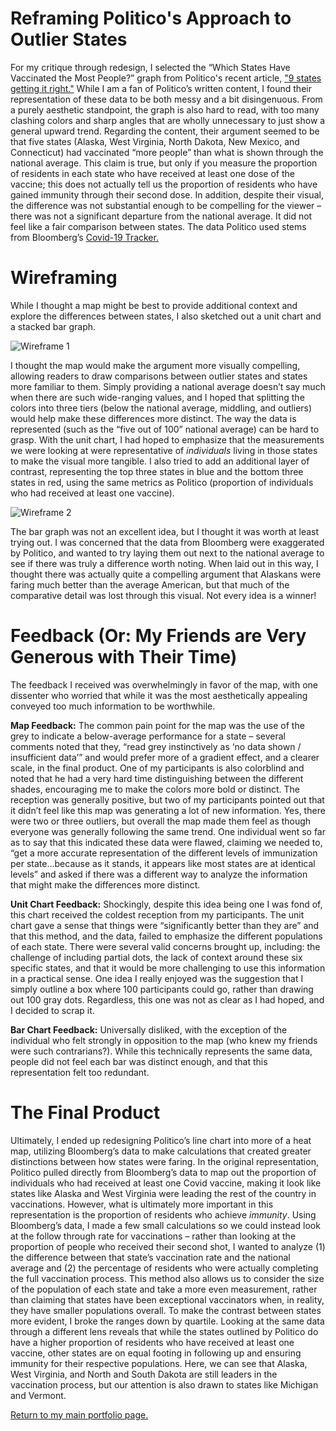 # Reframing Politico's Approach to Outlier States 

For my critique through redesign, I selected the “Which States Have Vaccinated the Most People?” graph from Politico's recent article, <a href="https://www.politico.com/news/2021/02/18/coronavirus-pandemic-states-467539?fbclid=IwAR20SHPnjMe-j4x_vL2nrHjW1i03_x6gSCMFlYtIhg-aVrnfJkxkM1sQCbo">"9 states getting it right."</a> While I am a fan of Politico’s written content, I found their representation of these data to be both messy and a bit disingenuous. From a purely aesthetic standpoint, the graph is also hard to read, with too many clashing colors and sharp angles that are wholly unnecessary to just show a general upward trend. 
Regarding the content, their argument seemed to be that five states (Alaska, West Virginia, North Dakota, New Mexico, and Connecticut) had vaccinated “more people” than what is shown through the national average. This claim is true, but only if you measure the proportion of residents in each state who have received at least one dose of the vaccine; this does not actually tell us the proportion of residents who have gained immunity through their second dose. In addition, despite their visual, the difference was not substantial enough to be compelling for the viewer – there was not a significant departure from the national average. It did not feel like a fair comparison between states. 
The data Politico used stems from Bloomberg’s <a href="https://www.bloomberg.com/graphics/covid-vaccine-tracker-global-distribution/">Covid-19 Tracker.</a>

# Wireframing 
While I thought a map might be best to provide additional context and explore the differences between states, I also sketched out a unit chart and a stacked bar graph. 

<img src="https://user-images.githubusercontent.com/73854211/108649386-35fd4900-748b-11eb-8aec-eb98ec9b37d9.jpg" alt="Wireframe 1">

I thought the map would make the argument more visually compelling, allowing readers to draw comparisons between outlier states and states more familiar to them. Simply providing a national average doesn’t say much when there are such wide-ranging values, and I hoped that splitting the colors into three tiers (below the national average, middling, and outliers) would help make these differences more distinct. 
The way the data is represented (such as the “five out of 100” national average) can be hard to grasp. With the unit chart, I had hoped to emphasize that the measurements we were looking at were representative of <i>individuals</i> living in those states to make the visual more tangible. I also tried to add an additional layer of contrast, representing the top three states in blue and the bottom three states in red, using the same metrics as Politico (proportion of individuals who had received at least one vaccine). 

<img src="https://user-images.githubusercontent.com/73854211/108649407-40b7de00-748b-11eb-932b-8d70c20064e7.jpg" alt="Wireframe 2">

The bar graph was not an excellent idea, but I thought it was worth at least trying out. I was concerned that the data from Bloomberg were exaggerated by Politico, and wanted to try laying them out next to the national average to see if there was truly a difference worth noting. When laid out in this way, I thought there was actually quite a compelling argument that Alaskans were faring much better than the average American, but that much of the comparative detail was lost through this visual. Not every idea is a winner! 

# Feedback (Or: My Friends are Very Generous with Their Time) 
The feedback I received was overwhelmingly in favor of the map, with one dissenter who worried that while it was the most aesthetically appealing conveyed too much information to be worthwhile. 

<b>Map Feedback:</b>
The common pain point for the map was the use of the grey to indicate a below-average performance for a state – several comments noted that they, “read grey instinctively as ‘no data shown / insufficient data’” and would prefer more of a gradient effect, and a clearer scale, in the final product. One of my participants is also colorblind and noted that he had a very hard time distinguishing between the different shades, encouraging me to make the colors more bold or distinct. 
The reception was generally positive, but two of my participants pointed out that it didn’t feel like this map was generating a lot of new information. Yes, there were two or three outliers, but overall the map made them feel as though everyone was generally following the same trend. One individual went so far as to say that this indicated these data were flawed, claiming we needed to, “get a more accurate representation of the different levels of immunization per state…because as it stands, it appears like most states are at identical levels” and asked if there was a different way to analyze the information that might make the differences more distinct. 

<b>Unit Chart Feedback:</b>
Shockingly, despite this idea being one I was fond of, this chart received the coldest reception from my participants. The unit chart gave a sense that things were “significantly better than they are” and that this method, and the data, failed to emphasize the different populations of each state. There were several valid concerns brought up, including: the challenge of including partial dots, the lack of context around these six specific states, and that it would be more challenging to use this information in a practical sense. One idea I really enjoyed was the suggestion that I simply outline a box where 100 participants could go, rather than drawing out 100 gray dots. Regardless, this one was not as clear as I had hoped, and I decided to scrap it. 

<b>Bar Chart Feedback:</b>
Universally disliked, with the exception of the individual who felt strongly in opposition to the map (who knew my friends were such contrarians?). While this technically represents the same data, people did not feel each bar was distinct enough, and that this representation felt too redundant. 

# The Final Product 

<div class="flourish-embed flourish-map" data-src="visualisation/5360090"><script src="https://public.flourish.studio/resources/embed.js"></script></div> 

Ultimately, I ended up redesigning Politico’s line chart into more of a heat map, utilizing Bloomberg’s data to make calculations that created greater distinctions between how states were faring. In the original representation, Politico pulled directly from Bloomberg’s data to map out the proportion of individuals who had received at least one Covid vaccine, making it look like states like Alaska and West Virginia were leading the rest of the country in vaccinations. 
However, what is ultimately more important in this representation is the proportion of residents who achieve <i>immunity</i>. Using Bloomberg’s data, I made a few small calculations so we could instead look at the follow through rate for vaccinations – rather than looking at the proportion of people who received their second shot, I wanted to analyze (1) the difference between that state’s vaccination rate and the national average and (2) the percentage of residents who were actually completing the full vaccination process. This method also allows us to consider the size of the population of each state and take a more even measurement, rather than claiming that states have been exceptional vaccinators when, in reality, they have smaller populations overall. To make the contrast between states more evident, I broke the ranges down by quartile. 
Looking at the same data through a different lens reveals that while the states outlined by Politico do have a higher proportion of residents who have received at least one vaccine, other states are on equal footing in following up and ensuring immunity for their respective populations. Here, we can see that Alaska, West Virginia, and North and South Dakota are still leaders in the vaccination process, but our attention is also drawn to states like Michigan and Vermont. 

<a href="https://nannunz.github.io/annunziata-portfolio/">Return to my main portfolio page.</a>
